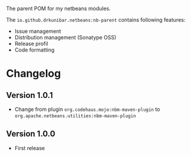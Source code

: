 The parent POM for my netbeans modules.

The `io.github.drkunibar.netbeans:nb-parent` contains following features:

* Issue management
* Distribution management (Sonatype OSS)
* Release profil
* Code formatting

# Changelog

## Version 1.0.1

- Change from plugin `org.codehaus.mojo:nbm-maven-plugin` to `org.apache.netbeans.utilities:nbm-maven-plugin`

## Version 1.0.0

- First release